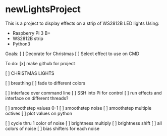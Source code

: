 # newLightsProject
This is a project to display effects on a strip of WS2812B LED lights
Using:
- Raspberry Pi 3 B+
- WS2812B strip
- Python3

Goals:
[ ] Decorate for Christmas
[ ] Select effect to use on CMD

To do:
[x] make github for project

[ ] CHRISTMAS LIGHTS

[ ] breathing
    [ ] fade to different colors

[ ] interface over command line 
    [ ] SSH into Pi for control
    [ ] run effects and interface on different threads?

[ ] smoothstep values 0-1
[ ] smoothstep noise
    [ ] smoothstep multiple octives
[ ] plot values on python

[ ] cycle thru 1 color of noise
    [ ] brightness multiply
    [ ] brightness shift
[ ] all colors of noise
    [ ] bias shifters for each noise

